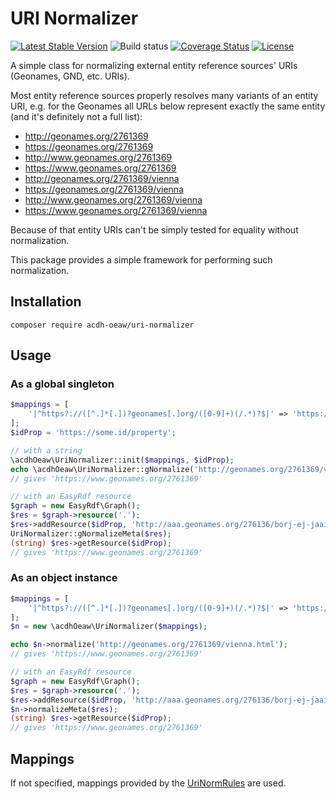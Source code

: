 # URI Normalizer

[![Latest Stable Version](https://poser.pugx.org/acdh-oeaw/uri-normalizer/v/stable)](https://packagist.org/packages/acdh-oeaw/uri-normalizer)
![Build status](https://github.com/acdh-oeaw/uriNormalizer/workflows/phpunit/badge.svg?branch=master)
[![Coverage Status](https://coveralls.io/repos/github/acdh-oeaw/uriNormalizer/badge.svg?branch=master)](https://coveralls.io/github/acdh-oeaw/uriNormalizer?branch=master)
[![License](https://poser.pugx.org/acdh-oeaw/arche-core/license)](https://packagist.org/packages/acdh-oeaw/uri-normalizer)

A simple class for normalizing external entity reference sources' URIs (Geonames, GND, etc. URIs).

Most entity reference sources properly resolves many variants of an entity URI, e.g. for the Geonames 
all URLs below represent exactly the same entity (and it's definitely not a full list):

* http://geonames.org/2761369
* https://geonames.org/2761369
* http://www.geonames.org/2761369
* https://www.geonames.org/2761369
* http://geonames.org/2761369/vienna
* https://geonames.org/2761369/vienna
* http://www.geonames.org/2761369/vienna
* https://www.geonames.org/2761369/vienna

Because of that entity URIs can't be simply tested for equality without normalization.

This package provides a simple framework for performing such normalization.

## Installation

```
composer require acdh-oeaw/uri-normalizer
```

## Usage

### As a global singleton

```php
$mappings = [
    '|^https?://([^.]*[.])?geonames[.]org/([0-9]+)(/.*)?$|' => 'https://www.geonames.org/\2'
];
$idProp = 'https://some.id/property';

// with a string
\acdhOeaw\UriNormalizer::init($mappings, $idProp);
echo \acdhOeaw\UriNormalizer::gNormalize('http://geonames.org/2761369/vienna.html');
// gives 'https://www.geonames.org/2761369'

// with an EasyRdf resource
$graph = new EasyRdf\Graph();
$res = $graph->resource('.');
$res->addResource($idProp, 'http://aaa.geonames.org/276136/borj-ej-jaaiyat.html');
UriNormalizer::gNormalizeMeta($res);
(string) $res->getResource($idProp);
// gives 'https://www.geonames.org/2761369'
```
### As an object instance

```php
$mappings = [
    '|^https?://([^.]*[.])?geonames[.]org/([0-9]+)(/.*)?$|' => 'https://www.geonames.org/\2'
];
$n = new \acdhOeaw\UriNormalizer($mappings);

echo $n->normalize('http://geonames.org/2761369/vienna.html');
// gives 'https://www.geonames.org/2761369'

// with an EasyRdf resource
$graph = new EasyRdf\Graph();
$res = $graph->resource('.');
$res->addResource($idProp, 'http://aaa.geonames.org/276136/borj-ej-jaaiyat.html');
$n->normalizeMeta($res);
(string) $res->getResource($idProp);
// gives 'https://www.geonames.org/2761369'
```

## Mappings

If not specified, mappings provided by the [UriNormRules](https://github.com/acdh-oeaw/UriNormRules) are used.


